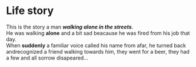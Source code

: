 # Life story
This is the story a man ***walking alone in the streets***. <br/>
He was walking **alone** and a bit sad beacause he was fired from his job that day. <br/>
When **suddenly** a familiar voice called his name from afar, he turned back andrecognized a friend walking towards him, they went for a beer, they had a few and all sorrow disapeared...<br/>
